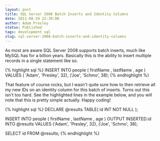 ```yaml
---
layout: post
title: SQL Server 2008 Batch Inserts and Identity Columns
date: 2011-08-29 22:39:00
author: Adam Presley
status: Published
tags: development sql
slug: sql-server-2008-batch-inserts-and-identity-columns
---
```

As most are aware SQL Server 2008 supports batch inserts, much like
MySQL has for a billion years. Basically this is the ability to insert
multiple records in a single statement like so.

{% highlight sql %}
INSERT INTO people (
	firstName
	, lastName
	, age
) VALUES
	( 'Adam', 'Presley', 32),
	('Joe', 'Schmo', 38);
{% endhighlight %}

That feature of course rocks, but I wasn't quite sure how to then
retrieve all my new IDs on an identity column for this batch of inserts.
Turns out this isn't too hard. See the highlighted lines in the example
below, and you will note that this is pretty simple actually. Happy
coding!

{% highlight sql %}
DECLARE @results TABLE(
	id INT NOT NULL
);

INSERT INTO people (
	firstName
	, lastName
	, age
)
OUTPUT INSERTED.id INTO @results
VALUES
	('Adam', 'Presley', 32),
	('Joe', 'Schmo', 38);

SELECT id FROM @results;
{% endhighlight %}
